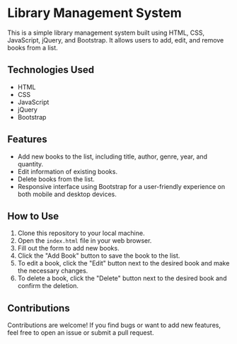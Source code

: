 # Library Management System

This is a simple library management system built using HTML, CSS, JavaScript, jQuery, and Bootstrap. It allows users to add, edit, and remove books from a list.

## Technologies Used

- HTML
- CSS
- JavaScript
- jQuery
- Bootstrap

## Features

- Add new books to the list, including title, author, genre, year, and quantity.
- Edit information of existing books.
- Delete books from the list.
- Responsive interface using Bootstrap for a user-friendly experience on both mobile and desktop devices.

## How to Use

1. Clone this repository to your local machine.
2. Open the `index.html` file in your web browser.
3. Fill out the form to add new books.
4. Click the "Add Book" button to save the book to the list.
5. To edit a book, click the "Edit" button next to the desired book and make the necessary changes.
6. To delete a book, click the "Delete" button next to the desired book and confirm the deletion.

## Contributions

Contributions are welcome! If you find bugs or want to add new features, feel free to open an issue or submit a pull request.
